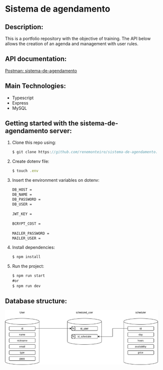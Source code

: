 # Sistema de agendamento

## Description:

This is a portfolio repository with the objective of training. The API below allows the creation of an agenda and management with user rules.

## API documentation:

[Postman: sistema-de-agendamento](https://documenter.getpostman.com/view/13683623/TVsshT9X)

## Main Technologies:

- Typescript
- Express
- MySQL

## Getting started with the sistema-de-agendamento server:

1. Clone this repo using:

    ```jsx
    $ git clone https://github.com/renemonteiro/sistema-de-agendamento.git
    ```


2. Create dotenv file:

    ```jsx
    $ touch .env
    ```

3. Insert the environment variables on dotenv:

    ```
    DB_HOST = 
    DB_NAME = 
    DB_PASSWORD = 
    DB_USER = 
    
    JWT_KEY = 
    
    BCRYPT_COST =
    
    MAILER_PASSWORD = 
    MAILER_USER =
    ```

4. Install dependencies:

    ```jsx
    $ npm install
    ```

5. Run the project: 

    ```jsx
    $ npm run start 
    #or
    $ npm run dev
    ```

## Database structure:
![DatabaseDiagram](databaseDiagram.png)
 



